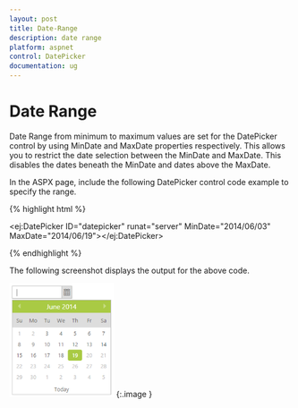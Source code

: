 ```yaml
---
layout: post
title: Date-Range
description: date range
platform: aspnet
control: DatePicker
documentation: ug
---
```


# Date Range

Date Range from minimum to maximum values are set for the DatePicker control by using MinDate and MaxDate properties respectively. This allows you to restrict the date selection between the MinDate and MaxDate. This disables the dates beneath the MinDate and dates above the MaxDate.

In the ASPX page, include the following DatePicker control code example to specify the range.

{% highlight html %}



 <ej:DatePicker ID="datepicker" runat="server"  MinDate="2014/06/03" MaxDate="2014/06/19"></ej:DatePicker>   





{% endhighlight %}



The following screenshot displays the output for the above code.

![](Date-Range_images/Date-Range_img1.png) 
{:.image }


